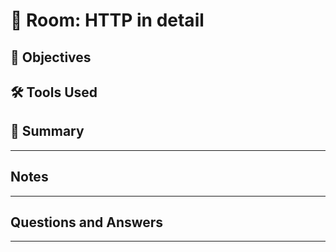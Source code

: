 # 🚪 Room: HTTP in detail

## 🎯 Objectives


## 🛠️ Tools Used


## 💬 Summary


-----

## Notes


-----

## Questions and Answers


-----
